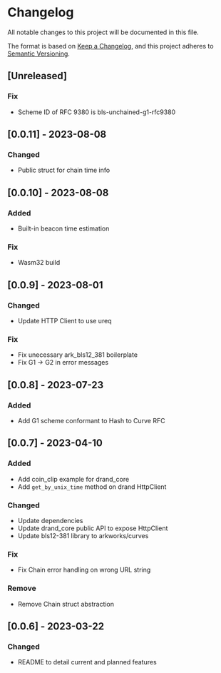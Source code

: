 # Changelog

All notable changes to this project will be documented in this file.

The format is based on [Keep a Changelog](https://keepachangelog.com/en/1.0.0/), and this project adheres to [Semantic Versioning](https://semver.org/spec/v2.0.0.html).

## [Unreleased]

### Fix

- Scheme ID of RFC 9380 is bls-unchained-g1-rfc9380

## [0.0.11] - 2023-08-08

### Changed

- Public struct for chain time info

## [0.0.10] - 2023-08-08

### Added

- Built-in beacon time estimation

### Fix

- Wasm32 build

## [0.0.9] - 2023-08-01

### Changed

- Update HTTP Client to use ureq

### Fix

- Fix unecessary ark_bls12_381 boilerplate
- Fix G1 -> G2 in error messages

## [0.0.8] - 2023-07-23

### Added

- Add G1 scheme conformant to Hash to Curve RFC

## [0.0.7] - 2023-04-10

### Added

- Add coin_clip example for drand_core
- Add `get_by_unix_time` method on drand HttpClient

### Changed

- Update dependencies
- Update drand_core public API to expose HttpClient
- Update bls12-381 library to arkworks/curves

### Fix

- Fix Chain error handling on wrong URL string

### Remove

- Remove Chain struct abstraction

## [0.0.6] - 2023-03-22

### Changed

- README to detail current and planned features
